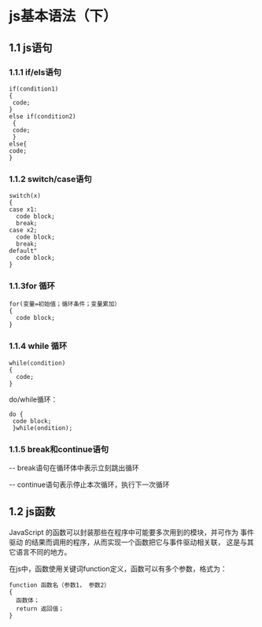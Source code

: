 # js基本语法（下）

## 1.1 js语句
### 1.1.1 if/els语句
````
if(condition1)
{
 code;
}
else if(condition2)
 {
 code;
 }
else{
code;
}
````

### 1.1.2 switch/case语句
````
switch(x)
{
case x1:
  code block;
  break;
case x2;
  code block;
  break;
default"
  code block;
}
````
### 1.1.3for 循环
````
for(变量=初始值；循环条件；变量累加）
{
  code block;
}
````

### 1.1.4 while 循环
````
while(condition)
{
  code;
}
````
do/while循环：
````
do {
 code block;
 }while(ondition);
````

### 1.1.5 break和continue语句
-- break语句在循环体中表示立刻跳出循环

-- continue语句表示停止本次循环，执行下一次循环

## 1.2 js函数
JavaScript 的函数可以封装那些在程序中可能要多次用到的模块，并可作为 事件驱动 的结果而调用的程序，从而实现一个函数把它与事件驱动相关联，
这是与其它语言不同的地方。

在js中，函数使用关键词function定义，函数可以有多个参数，格式为：
````
function 函数名（参数1， 参数2）
{
  函数体；
  return 返回值；
}
````


